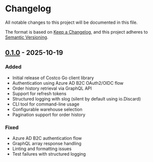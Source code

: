 # Changelog

All notable changes to this project will be documented in this file.

The format is based on [Keep a Changelog](https://keepachangelog.com/en/1.0.0/),
and this project adheres to [Semantic Versioning](https://semver.org/spec/v2.0.0.html).

## [0.1.0] - 2025-10-19

### Added
- Initial release of Costco Go client library
- Authentication using Azure AD B2C OAuth2/OIDC flow
- Order history retrieval via GraphQL API
- Support for refresh tokens
- Structured logging with slog (silent by default using io.Discard)
- CLI tool for command-line usage
- Configurable warehouse selection
- Pagination support for order history

### Fixed
- Azure AD B2C authentication flow
- GraphQL array response handling
- Linting and formatting issues
- Test failures with structured logging

[0.1.0]: https://github.com/costco-go/compare/v0.1.0

